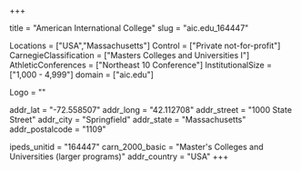 
+++

title = "American International College"
slug = "aic.edu_164447"

Locations = ["USA","Massachusetts"]
Control = ["Private not-for-profit"]
CarnegieClassification = ["Masters Colleges and Universities I"]
AthleticConferences = ["Northeast 10 Conference"]
InstitutionalSize = ["1,000 - 4,999"]
domain = ["aic.edu"]

Logo = ""

addr_lat = "-72.558507"
addr_long = "42.112708"
addr_street = "1000 State Street"
addr_city = "Springfield"
addr_state = "Massachusetts"
addr_postalcode = "1109"

ipeds_unitid = "164447"
carn_2000_basic = "Master's Colleges and Universities (larger programs)"
addr_country = "USA"
+++
    
